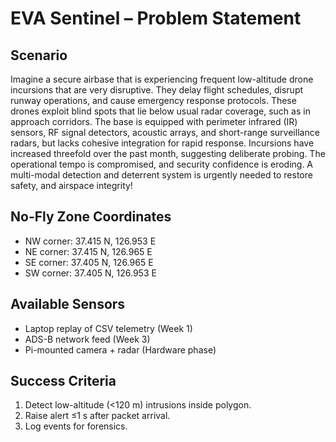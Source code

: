 # EVA Sentinel – Problem Statement

## Scenario
Imagine a secure airbase that is experiencing frequent low-altitude drone incursions that are very disruptive. They delay flight schedules, disrupt runway operations, and cause emergency response protocols. These drones exploit blind spots that lie below usual radar coverage, such as in approach corridors. The base is equipped with perimeter infrared (IR) sensors, RF signal detectors, acoustic arrays, and short-range surveillance radars, but lacks cohesive integration for rapid response. Incursions have increased threefold over the past month, suggesting deliberate probing. The operational tempo is compromised, and security confidence is eroding. A multi-modal detection and deterrent system is urgently needed to restore safety, and airspace integrity!

## No-Fly Zone Coordinates
- NW corner: 37.415 N, 126.953 E
- NE corner: 37.415 N, 126.965 E
- SE corner: 37.405 N, 126.965 E
- SW corner: 37.405 N, 126.953 E

## Available Sensors
- Laptop replay of CSV telemetry (Week 1)
- ADS-B network feed (Week 3)
- Pi-mounted camera + radar (Hardware phase)

## Success Criteria
1. Detect low-altitude (<120 m) intrusions inside polygon.
2. Raise alert ≤1 s after packet arrival.
3. Log events for forensics.

